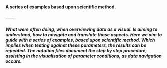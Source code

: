 

####  A series of examples based upon scientific method.
——-
##### What were often doing, when overviewing data as a visual. Is aiming to understand, how to navigate and translate those aspects. Here we aim to guide with a series of examples, based upon scientific method. Which implies when testing against these parameters, the results can be repeated. The notation files document the step by step procedure, assisting in the visualisation of parameter conditions, as data navigation occurs.
